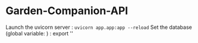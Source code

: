 # Garden-Companion-API 
Launch the uvicorn server : `uvicorn app.app:app --reload`
Set the database (global variable: ) : export ''
